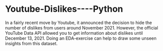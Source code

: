 # Youtube-Dislikes----Python

 In a fairly recent move by Youtube, it announced the decision to hide the number of dislikes from users around November 2021. However, the official YouTube Data API allowed you to get information about dislikes until December 13, 2021. Doing an EDA-exercise can help to draw some unseen insights from this dataset.
